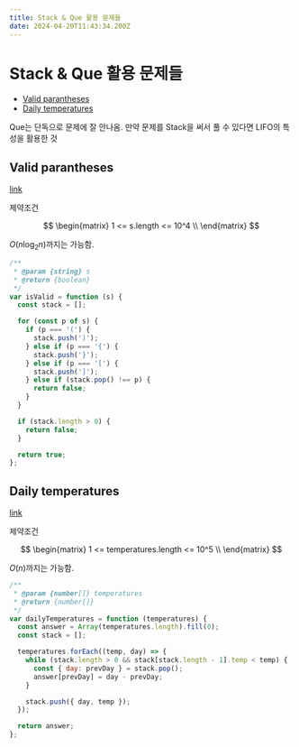 ```yaml
---
title: Stack & Que 활용 문제들
date: 2024-04-20T11:43:34.200Z
---
```


# Stack & Que 활용 문제들

<!-- START doctoc generated TOC please keep comment here to allow auto update -->
<!-- DON'T EDIT THIS SECTION, INSTEAD RE-RUN doctoc TO UPDATE -->

- [Valid parantheses](#valid-parantheses)
- [Daily temperatures](#daily-temperatures)

<!-- END doctoc generated TOC please keep comment here to allow auto update -->

Que는 단독으로 문제에 잘 안나옴. 만약 문제를 Stack을 써서 풀 수 있다면 LIFO의 특성을 활용한 것

## Valid parantheses

[link](https://leetcode.com/problems/valid-parentheses/description/)

제약조건

$$
\begin{matrix}
1 <= s.length <= 10^4 \\
\end{matrix}
$$

$O(n \log_2 n)$까지는 가능함.

```js
/**
 * @param {string} s
 * @return {boolean}
 */
var isValid = function (s) {
  const stack = [];

  for (const p of s) {
    if (p === '(') {
      stack.push(')');
    } else if (p === '{') {
      stack.push('}');
    } else if (p === '[') {
      stack.push(']');
    } else if (stack.pop() !== p) {
      return false;
    }
  }

  if (stack.length > 0) {
    return false;
  }

  return true;
};
```

## Daily temperatures

[link](https://leetcode.com/problems/daily-temperatures/)

제약조건

$$
\begin{matrix}
1 <= temperatures.length <= 10^5 \\
\end{matrix}
$$

$O(n)$까지는 가능함.

```js
/**
 * @param {number[]} temperatures
 * @return {number[]}
 */
var dailyTemperatures = function (temperatures) {
  const answer = Array(temperatures.length).fill(0);
  const stack = [];

  temperatures.forEach((temp, day) => {
    while (stack.length > 0 && stack[stack.length - 1].temp < temp) {
      const { day: prevDay } = stack.pop();
      answer[prevDay] = day - prevDay;
    }

    stack.push({ day, temp });
  });

  return answer;
};
```
